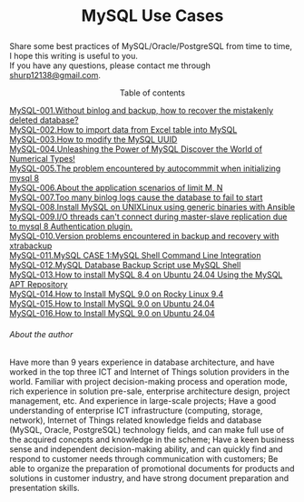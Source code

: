# <p align="center">MySQL Use Cases</p>
Share some best practices of MySQL/Oracle/PostgreSQL from time to time, I hope this writing is useful to you.<br>
If you have any questions, please contact me through shurp12138@gmail.com.

<p align="center">Table of contents</p>

[MySQL-001.Without binlog and backup, how to recover the mistakenly deleted database?](https://github.com/Jerry-Freelancer/MySQL-Best_Practice/blob/main/001.Without%20binlog%20and%20backup%2C%20how%20to%20recover%20the%20mistakenly%20deleted%20database.md)<br>
[MySQL-002.How to import data from Excel table into MySQL](https://github.com/Jerry-Freelancer/MySQL-Best_Practice/blob/main/002.How%20to%20import%20data%20from%20Excel%20table%20into%20MySQL.md)<br>
[MySQL-003.How to modify the MySQL UUID](https://github.com/Jerry-Freelancer/MySQL-Best_Practice/blob/main/003.How%20to%20modify%20the%20MySQL%20UUID.md)<br>
[MySQL-004.Unleashing the Power of MySQL Discover the World of Numerical Types!](https://github.com/Jerry-Freelancer/MySQL-Best_Practice/blob/main/004.Unleashing%20the%20Power%20of%20MySQL%20Discover%20the%20World%20of%20Numerical%20Types!.md)<br>
[MySQL-005.The problem encountered by autocommmit when initializing mysql 8](https://github.com/Jerry-Freelancer/MySQL-Best_Practice/blob/main/005.The%20problem%20encountered%20by%20autocommmit%20when%20initializing%20mysql%208.md)<br>
[MySQL-006.About the application scenarios of limit M, N](https://github.com/Jerry-Freelancer/MySQL-Best_Practice/blob/main/006.About%20the%20application%20scenarios%20of%20limit%20M%2C%20N.md)<br>
[MySQL-007.Too many binlog logs cause the database to fail to start](https://github.com/Jerry-Freelancer/MySQL-Best_Practice/blob/main/007.Too%20many%20binlog%20logs%20cause%20the%20database%20to%20fail%20to%20start.md)<br>
[MySQL-008.Install MySQL on UNIXLinux using generic binaries with Ansible](https://github.com/Jerry-Freelancer/MySQL-Best_Practice/blob/main/008.Install%20MySQL%20on%20UNIXLinux%20using%20generic%20binaries%20with%20Ansible.md)<br>
[MySQL-009.I/O threads can't connect during master-slave replication due to mysql 8 Authentication plugin.](https://github.com/Jerry-Freelancer/MySQL-Best_Practice/blob/main/009.IO%20threads%20can't%20connect%20during%20master-slave%20replication%20due%20to%20mysql%208%20Authentication%20plugin.md)<br>
[MySQL-010.Version problems encountered in backup and recovery with xtrabackup](https://github.com/Jerry-Freelancer/MySQL-Best_Practice/blob/main/010.Version%20problems%20encountered%20in%20backup%20and%20recovery%20with%20xtrabackup.md)<br>
[MySQL-011.MySQL CASE 1:MySQL Shell Command Line Integration](https://github.com/Jerry-Freelancer/MySQL-Best_Practice/blob/main/011.MySQL%20CASE%201%20MySQL%20Shell%20Command%20Line%20Integration.md)<br>
[MySQL-012.MySQL Database Backup Script use MySQL Shell](https://github.com/Jerry-Freelancer/MySQL-Best_Practice/blob/main/012.MySQL%20Database%20Backup%20Script%20use%20MySQL%20Shell%20.md)<br>
[MySQL-013.How to install MySQL 8.4 on Ubuntu 24.04 Using the MySQL APT Repository](https://github.com/Jerry-Freelancer/MySQL_Cases/blob/main/013.How%20to%20install%20MySQL%208.4%20%20on%20Ubuntu%2024.04%20Using%20the%20MySQL%20APT%20Repository.md)<br>
[MySQL-014.How to Install MySQL 9.0 on Rocky Linux 9.4](https://github.com/Jerry-Freelancer/MySQL_Cases/blob/main/014.How%20to%20Install%20MySQL%209.0%20on%20Rocky%20Linux%209.4.md)<br>
[MySQL-015.How to Install MySQL 9.0 on Ubuntu 24.04](https://github.com/Jerry-Freelancer/MySQL_Cases/blob/main/015.How%20to%20install%20MySQL%209.0%20%20on%20Ubuntu%2024.04.md)<br>
[MySQL-016.How to Install MySQL 9.0 on Ubuntu 24.04](https://github.com/Jerry-Freelancer/MySQL_Cases/blob/main/016.How%20to%20install%20MySQL%209.0%20%20on%20Windows%2011%20or%2010%20and%20Windows%20Server%202012%20to%202022.md)<br>








###### About the author
Have more than 9 years experience in database architecture, and have worked in the top three ICT and Internet of Things solution providers in the world. Familiar with project decision-making process and operation mode, rich experience in solution pre-sale, enterprise architecture design, project management, etc. And experience in large-scale projects; Have a good understanding of enterprise ICT infrastructure (computing, storage, network), Internet of Things related knowledge fields and database (MySQL, Oracle, PostgreSQL) technology fields, and can make full use of the acquired concepts and knowledge in the scheme; Have a keen business sense and independent decision-making ability, and can quickly find and respond to customer needs through communication with customers; Be able to organize the preparation of promotional documents for products and solutions in customer industry, and have strong document preparation and presentation skills.
